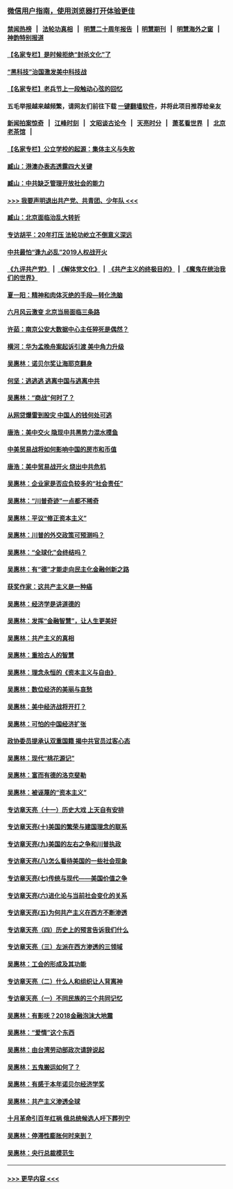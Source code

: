 ### [微信用户指南，使用浏览器打开体验更佳](https://github.com/gfw-breaker/banned-news1/blob/master/indexes/wechat-guide.md?t=0)
#### [禁闻热榜](热点新闻.md?t=0)  &nbsp;&nbsp;|&nbsp;&nbsp; [法轮功真相](https://github.com/gfw-breaker/truth/blob/master/README.md?t=0) &nbsp;&nbsp;|&nbsp;&nbsp; [明慧二十周年报告](https://github.com/gfw-breaker/mh-reports/blob/master/README.md?t=0) &nbsp;&nbsp;|&nbsp;&nbsp;[明慧期刊](https://github.com/gfw-breaker/mh-qikan) &nbsp;&nbsp;|&nbsp;&nbsp; [明慧海外之窗](https://github.com/gfw-breaker/mh-news/blob/master/README.md?t=0) &nbsp;&nbsp;|&nbsp;&nbsp; [神韵特别报道](https://github.com/gfw-breaker/mh-news/blob/master/shenyun.md?t=0)
#### [【名家专栏】是时候拒绝“封杀文化”了](../pages/nsc423/n11814093.md?t=02152355) 
#### [“黑科技”治国激发美中科技战](../pages/nsc423/n11638056.md?t=02152355) 
#### [【名家专栏】老兵节上一段触动心弦的回忆](../pages/nsc423/n11646016.md?t=02152355) 
#### 五毛举报越来越频繁，请网友们前往下载 [一键翻墙软件](https://github.com/gfw-breaker/ssr-accounts)，并将此项目推荐给亲友
#### [新闻拍案惊奇](https://github.com/gfw-breaker/banned-news1/blob/master/pages/link4.md) &nbsp;&nbsp;|&nbsp;&nbsp; [江峰时刻](https://github.com/gfw-breaker/banned-news1/blob/master/pages/link4.md) &nbsp;&nbsp;|&nbsp;&nbsp; [文昭谈古论今](https://github.com/gfw-breaker/banned-news1/blob/master/pages/link4.md) &nbsp;&nbsp;|&nbsp;&nbsp; [天亮时分](https://github.com/gfw-breaker/banned-news1/blob/master/pages/link4.md) &nbsp;&nbsp;|&nbsp;&nbsp; [萧茗看世界](https://github.com/gfw-breaker/banned-news1/blob/master/pages/link4.md) &nbsp;&nbsp;|&nbsp;&nbsp; [北京老茶馆](https://github.com/gfw-breaker/banned-news1/blob/master/pages/link4.md) &nbsp;&nbsp;|&nbsp;&nbsp; 
#### [【名家专栏】公立学校的起源：集体主义与失败](../pages/nsc423/n11601833.md?t=02152355) 
#### [臧山：港澳办表态透露四大关键](../pages/nsc423/n11421628.md?t=02152355) 
#### [臧山：中共缺乏管理开放社会的能力](../pages/nsc423/n11407457.md?t=02152355) 
#### [>>> 我要声明退出共产党、共青团、少年队 <<<](https://github.com/begood0513/goodnews/blob/master/quit/letter.md) 
#### [臧山：北京面临治乱大转折](../pages/nsc423/n11406895.md?t=02152355) 
#### [专访胡平：20年打压 法轮功屹立不倒意义深远](../pages/nsc423/n11398800.md?t=02152355) 
#### [中共最怕“逢九必乱”2019人权战开火](../pages/nsc423/n11385248.md?t=02152355) 
#### [《九评共产党》](https://github.com/begood0513/9ping.md/blob/master/README.md) &nbsp;|&nbsp; [《解体党文化》](../../../../jtdwh.md/blob/master/README.md)  &nbsp;|&nbsp; [《共产主义的终极目的》](../../../../gczydzjmd.md/blob/master/README.md) &nbsp;|&nbsp; [《魔鬼在统治我们的世界》](../../../../mgztzwmdsj.md/blob/master/README.md) 
#### [夏一阳：精神和肉体灭绝的手段—转化洗脑](../pages/nsc423/n11368250.md?t=02152355) 
#### [六月风云激变 北京当局面临三条路](../pages/nsc423/n11313668.md?t=02152355) 
#### [许茹：南京公安大数据中心主任猝死是偶然？](../pages/nsc423/n11064744.md?t=02152355) 
#### [横河：华为孟晚舟案起诉引渡 美中角力升级](../pages/nsc423/n11027230.md?t=02152355) 
#### [吴惠林：诺贝尔奖让海耶克翻身](../pages/nsc423/n10890049.md?t=02152355) 
#### [何坚：逃逃逃 逃离中国与逃离中共](../pages/nsc423/n10592891.md?t=02152355) 
#### [吴惠林：“商战”何时了？](../pages/nsc423/n10573558.md?t=02152355) 
#### [从网贷爆雷到股灾 中国人的钱何处可逃](../pages/nsc423/n10572800.md?t=02152355) 
#### [唐浩：美中交火 隐现中共黑势力混水摸鱼](../pages/nsc423/n10544040.md?t=02152355) 
#### [中美贸易战将如何影响中国的房市和币值](../pages/nsc423/n10543697.md?t=02152355) 
#### [唐浩：美中贸易战开火 烧出中共危机](../pages/nsc423/n10540126.md?t=02152355) 
#### [吴惠林：企业家是否应负较多的“社会责任”](../pages/nsc423/n10535022.md?t=02152355) 
#### [吴惠林：“川普奇迹”一点都不稀奇](../pages/nsc423/n10512808.md?t=02152355) 
#### [吴惠林：平议“修正资本主义”](../pages/nsc423/n10495724.md?t=02152355) 
#### [吴惠林：川普的外交政策可预测吗？](../pages/nsc423/n10462387.md?t=02152355) 
#### [吴惠林：“全球化”会终结吗？](../pages/nsc423/n10452838.md?t=02152355) 
#### [吴惠林：有“德”才能走向民主化金融创新之路](../pages/nsc423/n10432292.md?t=02152355) 
#### [获奖作家：这共产主义是一种癌](../pages/nsc423/n10431541.md?t=02152355) 
#### [吴惠林：经济学是讲道德的](../pages/nsc423/n10398014.md?t=02152355) 
#### [吴惠林：发挥“金融智慧”，让人生更美好](../pages/nsc423/n10375019.md?t=02152355) 
#### [吴惠林：共产主义的真相](../pages/nsc423/n10351394.md?t=02152355) 
#### [吴惠林：重拾古人的智慧](../pages/nsc423/n10337691.md?t=02152355) 
#### [吴惠林：理念永恒的《资本主义与自由》](../pages/nsc423/n10316274.md?t=02152355) 
#### [吴惠林：数位经济的美丽与哀愁](../pages/nsc423/n10292946.md?t=02152355) 
#### [吴惠林：美中经济战将开打？](../pages/nsc423/n10258825.md?t=02152355) 
#### [吴惠林：可怕的中国经济扩张](../pages/nsc423/n10219147.md?t=02152355) 
#### [政协委员提承认双重国籍 揭中共官员过客心态](../pages/nsc423/n10208809.md?t=02152355) 
#### [吴惠林：现代“桃花源记”](../pages/nsc423/n10185234.md?t=02152355) 
#### [吴惠林：富而有德的洛克斐勒](../pages/nsc423/n10142264.md?t=02152355) 
#### [吴惠林：被诬蔑的“资本主义”](../pages/nsc423/n10124816.md?t=02152355) 
#### [专访章天亮（十一）历史大戏 上天自有安排](../pages/nsc423/n10094905.md?t=02152355) 
#### [专访章天亮(十)美国的繁荣与建国理念的联系](../pages/nsc423/n10094899.md?t=02152355) 
#### [专访章天亮(九)美国的左右之争和川普执政](../pages/nsc423/n10094889.md?t=02152355) 
#### [专访章天亮(八)怎么看待美国的一些社会现象](../pages/nsc423/n10094857.md?t=02152355) 
#### [专访章天亮(七)传统与现代——美国价值之争](../pages/nsc423/n10093140.md?t=02152355) 
#### [专访章天亮(六)进化论与当前社会变化的关系](../pages/nsc423/n10092036.md?t=02152355) 
#### [专访章天亮(五)为何共产主义在西方不断渗透](../pages/nsc423/n10083620.md?t=02152355) 
#### [专访章天亮（四）历史上的预言告诉我们什么](../pages/nsc423/n10083606.md?t=02152355) 
#### [专访章天亮（三）左派在西方渗透的三领域](../pages/nsc423/n10081115.md?t=02152355) 
#### [吴惠林：工会的形成及其功能](../pages/nsc423/n10080633.md?t=02152355) 
#### [专访章天亮（二）什么人和组织让人背离神](../pages/nsc423/n10076637.md?t=02152355) 
#### [专访章天亮（一）不同民族的三个共同记忆](../pages/nsc423/n10074188.md?t=02152355) 
#### [吴惠林：有影呒？2018金融泡沫大地震](../pages/nsc423/n10040534.md?t=02152355) 
#### [吴惠林：“爱情”这个东西](../pages/nsc423/n10019423.md?t=02152355) 
#### [吴惠林：由台湾劳动部政次请辞说起](../pages/nsc423/n9979679.md?t=02152355) 
#### [吴惠林：五鬼搬运如何了？](../pages/nsc423/n9925338.md?t=02152355) 
#### [吴惠林：有感于本年诺贝尔经济学奖](../pages/nsc423/n9871883.md?t=02152355) 
#### [吴惠林：共产主义渗透全球](../pages/nsc423/n9812748.md?t=02152355) 
#### [十月革命引百年红祸 俄总统候选人吁下葬列宁](../pages/nsc423/n9810182.md?t=02152355) 
#### [吴惠林：停滞性膨胀何时来到？](../pages/nsc423/n9764136.md?t=02152355) 
#### [吴惠林：央行总裁模范生](../pages/nsc423/n9728134.md?t=02152355) 

----
#### [ >>> 更早内容 <<< ](../indexes/nsc423-earlier.md)
